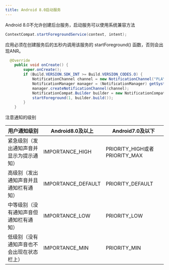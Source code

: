 ```yaml
---
title: Android 8.0启动服务
---
```


Android 8.0不允许创建后台服务，启动服务可以使用系统兼容方法

``` java
ContextCompat.startForegroundService(context, intent);
```

应用必须在创建服务后的五秒内调用该服务的 startForeground() 函数，否则会出现ANR。

``` java
  @Override
    public void onCreate() {
        super.onCreate();
        if (Build.VERSION.SDK_INT >= Build.VERSION_CODES.O) {
            NotificationChannel channel = new NotificationChannel("PLAYER", "播放器", NotificationManager.IMPORTANCE_MIN);
            NotificationManager manager = (NotificationManager) getSystemService(Context.NOTIFICATION_SERVICE);
            manager.createNotificationChannel(channel);
            NotificationCompat.Builder builder = new NotificationCompat.Builder(this, "PLAYER");
            startForeground(1, builder.build());
        }
    }
```

注意通知的级别

| 用户通知级别   |Android8.0及以上 |Android7.0及以下 |	
| ------------  | ------------    | ------------    |
|紧急级别（发出通知声音并显示为提示通知）   |  IMPORTANCE_HIGH	| PRIORITY_HIGH或者PRIORITY_MAX |
|高级别（发出通知声音并且通知栏有通知）	  |  IMPORTANCE_DEFAULT	| PRIORITY_DEFAULT |
|中等级别（没有通知声音但通知栏有通知）	  |  IMPORTANCE_LOW	| PRIORITY_LOW |
|低级别（没有通知声音也不会出现在状态栏上）  |	IMPORTANCE_MIN	| PRIORITY_MIN | 
